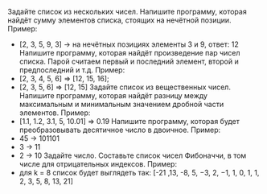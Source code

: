Задайте список из нескольких чисел. Напишите программу, которая найдёт сумму элементов списка, стоящих на нечётной позиции.
Пример:
- [2, 3, 5, 9, 3] -> на нечётных позициях элементы 3 и 9, ответ: 12
Напишите программу, которая найдёт произведение пар чисел списка. Парой считаем первый и последний элемент, второй и предпоследний и т.д.
Пример:
- [2, 3, 4, 5, 6] => [12, 15, 16];
- [2, 3, 5, 6] => [12, 15]
Задайте список из вещественных чисел. Напишите программу, которая найдёт разницу между максимальным и минимальным значением дробной части элементов.
Пример:
- [1.1, 1.2, 3.1, 5, 10.01] => 0.19
Напишите программу, которая будет преобразовывать десятичное число в двоичное.
Пример:
- 45 -> 101101
- 3 -> 11
- 2 -> 10
Задайте число. Составьте список чисел Фибоначчи, в том числе для отрицательных индексов.
Пример:
- для k = 8 список будет выглядеть так: [-21 ,13, -8, 5, −3, 2, −1, 1, 0, 1, 1, 2, 3, 5, 8, 13, 21]
